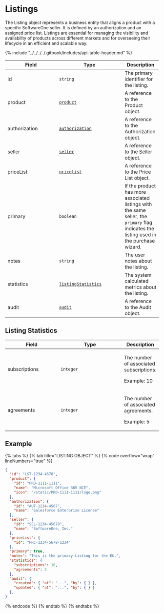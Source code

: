 # Listings

The Listing object represents a business entity that aligns a product with a specific SoftwareOne seller. It is defined by an authorization and an assigned price list. Listings are essential for managing the visibility and availability of products across different markets and for overseeing their lifecycle in an efficient and scalable way.&#x20;

{% include "../../../../.gitbook/includes/api-table-header.md" %}

<table><thead><tr><th width="153">Field</th><th width="199">Type</th><th>Description</th></tr></thead><tbody><tr><td>id</td><td><code>string</code></td><td>The primary identifier for the listing.</td></tr><tr><td>product</td><td><a href="../product/"><code>product</code></a></td><td>A reference to the Product object.</td></tr><tr><td>authorization</td><td><a href="../authorization/"><code>authorization</code></a></td><td>A reference to the Authorization object.</td></tr><tr><td>seller</td><td><a href="../../accounts-api/seller/"><code>seller</code></a></td><td>A reference to the Seller object.</td></tr><tr><td>priceList</td><td><a href="../pricelists/"><code>pricelist</code></a></td><td>A reference to the Price List object.</td></tr><tr><td>primary</td><td><code>boolean</code></td><td>If the product has more associated listings with the same seller, the <code>primary</code> flag indicates the listing used in the purchase wizard.</td></tr><tr><td>notes</td><td><code>string</code></td><td>The user notes about the listing.</td></tr><tr><td>statistics</td><td><a href="./#listingstatistics"><code>listingStatistics</code></a></td><td>The system calculated metrics about the listing.</td></tr><tr><td>audit</td><td><a href="../../common-api-objects/audit.md"><code>audit</code></a></td><td>A reference to the Audit object.</td></tr></tbody></table>

## Listing Statistics <a href="#listingstatistics" id="listingstatistics"></a>

<table><thead><tr><th width="158">Field</th><th width="192">Type</th><th>Description</th></tr></thead><tbody><tr><td>subscriptions</td><td><code>integer</code></td><td><p>The number of associated subscriptions. </p><p>Example: 10</p></td></tr><tr><td>agreements</td><td><code>integer</code></td><td><p>The number of associated agreements. </p><p>Example: 5</p></td></tr></tbody></table>

## Example

{% tabs %}
{% tab title="LISTING OBJECT" %}
{% code overflow="wrap" lineNumbers="true" %}
```json
{
  "id": "LST-1234-4678",  
  "product": {
    "id": "PRD-1111-1111",
    "name": "Microsoft Office 365 NCE",
    "icon": "/static/PRD-1111-1111/logo.png"
  },
  "authorization": {
    "id": "AUT-1234-4567",   
    "name": "Salesforce Enterprise License"
  }, 
  "seller": {
    "id": "SEL-1234-45678",   
    "name": "SoftwareOne, Inc."
  },
  "priceList": {
    "id": "PRC-1234-5678-1234"   
  },
  "primary": true,
  "notes": "This is the primary Listing for the EU.",
  "statistics": {
    "subscriptions": 10,
    "agreements": 5
  },
  "audit": {
    "created": { "at": "...", "by": { } },
    "updated": { "at": "...", "by": { } }
  },
}
```
{% endcode %}
{% endtab %}
{% endtabs %}
